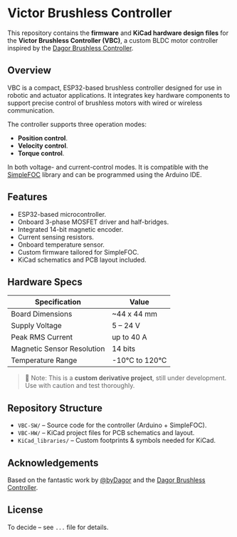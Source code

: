 # Victor Brushless Controller

This repository contains the **firmware** and **KiCad hardware design files** for the **Victor Brushless Controller (VBC)**, a custom BLDC motor controller inspired by the [Dagor Brushless Controller](https://github.com/byDagor/Dagor-Brushless-Controller).

## Overview

VBC is a compact, ESP32-based brushless controller designed for use in robotic and actuator applications. It integrates key hardware components to support precise control of brushless motors with wired or wireless communication.

The controller supports three operation modes:
- **Position control**.
- **Velocity control**.
- **Torque control**.

In both voltage- and current-control modes. It is compatible with the [SimpleFOC](https://docs.simplefoc.com/) library and can be programmed using the Arduino IDE.

## Features

- ESP32-based microcontroller.
- Onboard 3-phase MOSFET driver and half-bridges.
- Integrated 14-bit magnetic encoder.
- Current sensing resistors.
- Onboard temperature sensor.
- Custom firmware tailored for SimpleFOC.
- KiCad schematics and PCB layout included.

## Hardware Specs

| Specification             | Value           |
|---------------------------|------------------|
| Board Dimensions          | ~44 x 44 mm      |
| Supply Voltage            | 5 – 24 V         |
| Peak RMS Current          | up to 40 A       |
| Magnetic Sensor Resolution| 14 bits          |
| Temperature Range         | -10°C to 120°C   |

> 🧪 Note: This is a **custom derivative project**, still under development. Use with caution and test thoroughly.

## Repository Structure

- `VBC-SW/` – Source code for the controller (Arduino + SimpleFOC).
- `VBC-HW/` – KiCad project files for PCB schematics and layout.
- `KiCad_libraries/` – Custom footprints & symbols needed for KiCad.

## Acknowledgements

Based on the fantastic work by [@byDagor](https://github.com/byDagor) and the [Dagor Brushless Controller](https://docs.dagor.dev/).

## License

To decide – see `...` file for details.
